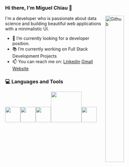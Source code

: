### Hi there, I'm Miguel Chiau 👋

<img width="35%" align="right" alt="Github" src="https://user-images.githubusercontent.com/48678280/88862734-4903af80-d201-11ea-968b-9c939d88a37c.gif" />

I'm a developer who is passionate about data science and building beautiful web applications with a minimalistic UI.


- 🔭 I’m currently looking for a developer position.
- 📚 I’m currently working on Full Stack Development Projects
- 📫 You can reach me on: [Linkedin](https://www.linkedin.com/in/miguel-chiau-b328b6ba/) [Gmail](mailto:chiau.miguel@gmail.com)
<a href = "https://miguelchiau.com/"><img src = "https://image.flaticon.com/icons/svg/841/841364.svg" height= 15px width = 15px> Website </a>


<div>
  <h3> 💻 Languages and Tools </h3>
  <p>
 <img src="https://media3.giphy.com/media/ln7z2eWriiQAllfVcn/200w.webp" width="50"><img
                                                                                        src="https://i.giphy.com/media/eNAsjO55tPbgaor7ma/200w.webp" width="50"><img src="https://media3.giphy.com/media/kdFc8fubgS31b8DsVu/giphy.webp" width="50"><img src="https://media.giphy.com/media/kH1DBkPNyZPOk0BxrM/giphy.gif" width="100"><img src="https://i.giphy.com/media/IdyAQJVN2kVPNUrojM/200.webp" width="50">
  <p>
</div> 
